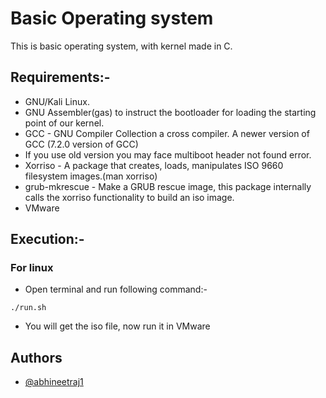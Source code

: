 # Basic Operating system
This is basic operating system, with kernel made in C.

## Requirements:-

*   GNU/Kali Linux.
*   GNU Assembler(gas) to instruct the bootloader for loading the starting point of our kernel.
*   GCC - GNU Compiler Collection a cross compiler. A newer version of GCC (7.2.0 version of GCC)
*   If you use old version you may face multiboot header not found error.
*   Xorriso - A package that creates, loads, manipulates ISO 9660 filesystem images.(man xorriso)
*   grub-mkrescue - Make a GRUB rescue image, this package internally calls the xorriso functionality to build an iso image.
*   VMware

## Execution:-


### For linux
*   Open terminal and run following command:-
```
./run.sh
```

*   You will get the iso file, now run it in VMware


## Authors
- [@abhineetraj1](https://www.github.com/abhineetraj1)